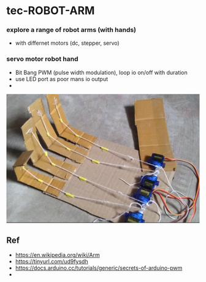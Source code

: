 # tec-ROBOT-ARM

### explore a range of robot arms (with hands) 
- with differnet motors (dc, stepper, servo)

### servo motor robot hand
- Bit Bang PWM (pulse width modulation), loop io on/off with duration
- use LED port as poor mans io output
- 

![](https://github.com/SteveJustin1963/tec-ROBOT-ARM/blob/master/pics/11.png)


 
 





## Ref 
- https://en.wikipedia.org/wiki/Arm
- https://tinyurl.com/ud9fysdh
- https://docs.arduino.cc/tutorials/generic/secrets-of-arduino-pwm
- 
